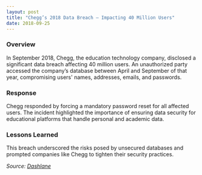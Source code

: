 ```yaml
---
layout: post
title: "Chegg’s 2018 Data Breach – Impacting 40 Million Users"
date: 2018-09-25
---
```


### Overview
In September 2018, Chegg, the education technology company, disclosed a significant data breach affecting 40 million users. An unauthorized party accessed the company’s database between April and September of that year, compromising users' names, addresses, emails, and passwords.

### Response
Chegg responded by forcing a mandatory password reset for all affected users. The incident highlighted the importance of ensuring data security for educational platforms that handle personal and academic data.

### Lessons Learned
This breach underscored the risks posed by unsecured databases and prompted companies like Chegg to tighten their security practices.

_Source: [Dashlane](https://www.dashlane.com/blog/data-breaches-2018/)_
